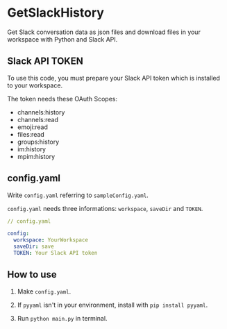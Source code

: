 # GetSlackHistory

Get Slack conversation data as json files and download files in your workspace with Python and Slack API.

## Slack API TOKEN

To use this code, you must prepare your Slack API token which is installed to your workspace.

The token needs these OAuth Scopes:

* channels:history
* channels:read
* emoji:read
* files:read
* groups:history
* im:history
* mpim:history

## config.yaml

Write `config.yaml` referring to `sampleConfig.yaml`.

`config.yaml` needs three informations: `workspace`, `saveDir` and `TOKEN`.

```yaml
// config.yaml

config:
  workspace: YourWorkspace
  saveDir: save
  TOKEN: Your Slack API token
```

## How to use

1. Make `config.yaml`.

2. If `pyyaml` isn't in your environment, install with `pip install pyyaml`.

3. Run `python main.py` in terminal.